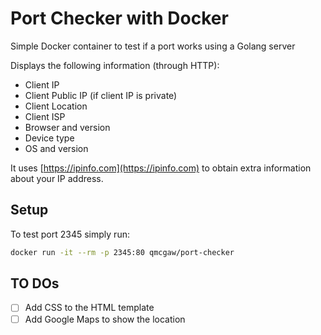 # Port Checker with Docker

Simple Docker container to test if a port works using a Golang server

Displays the following information (through HTTP):

- Client IP
- Client Public IP (if client IP is private)
- Client Location
- Client ISP
- Browser and version
- Device type
- OS and version

It uses [https://ipinfo.com](https://ipinfo.com) to obtain extra information about your IP address.

## Setup

To test port 2345 simply run:

```bash
docker run -it --rm -p 2345:80 qmcgaw/port-checker
```

## TO DOs

- [ ] Add CSS to the HTML template
- [ ] Add Google Maps to show the location